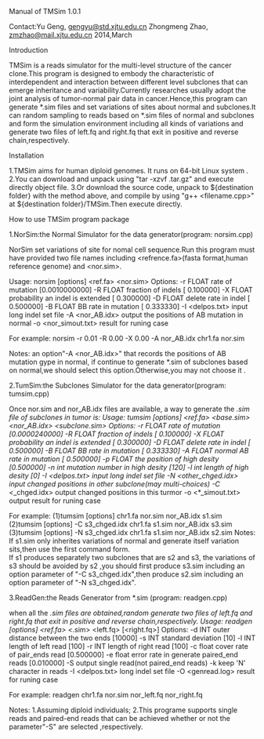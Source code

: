 
Manual of TMSim 1.0.1

Contact:Yu Geng, gengyu@std.xjtu.edu.cn
		Zhongmeng Zhao, zmzhao@mail.xjtu.edu.cn
		2014,March


Introduction

TMSim is a reads simulator for the multi-level structure of the cancer clone.This program is designed to embody the characteristic of interdependent and interaction between different level subclones that can emerge inheritance and variability.Currently researches usually adopt the joint analysis of tumor-normal pair data in cancer.Hence,this program can generate *.sim files and set variations of sites about normal and subclones.It can random sampling to reads based on *.sim files of normal and subclones and form the simulation environment including all kinds of variations and generate two files of left.fq and right.fq that exit in positive and reverse chain,respectively. 

Installation

1.TMSim aims for human diploid genomes. It runs on 64-bit Linux system .
2.You can download and unpack using "tar -xzvf  <destination folder>.tar.gz" and execute directly object file.
3.Or download the source code, unpack to ${destination folder} with the method above, and compile by using "g++ <filename.cpp>" at ${destination folder}/TMSim.Then execute directly.


How to use TMSim program package

1.NorSim:the Normal Simulator for the data generator(program: norsim.cpp)

NorSim set variations of site for nomal cell sequence.Run this program must have provided two file names including <refrence.fa>(fasta format,human reference genome) and <nor.sim>.

Usage:   norsim [options] <ref.fa> <nor.sim>
Options: -r FLOAT		rate of mutation [0.0010000000]
         -R FLOAT      		fraction of indels [  0.100000]
         -X FLOAT      		probability an indel is extended [  0.300000]
         -D FLOAT      		delete rate in indel [  0.500000]
         -B FLOAT      		BB rate in mutation [  0.333330]
         -I <delpos.txt>  		input long indel set file
         -A <nor_AB.idx>  		output the positions of AB mutation in normal
         -o <nor_simout.txt>  	result for runing case

For example: norsim  -r 0.01 -R 0.00 -X 0.00  -A nor_AB.idx  chr1.fa nor.sim

Notes:  an option"-A <nor_AB.idx>" that records the positions of AB mutation gype in normal, if  continue to generate *.sim of subclones based on normal,we should select this option.Otherwise,you may not choose it .

2.TumSim:the Subclones Simulator for the data generator(program: tumsim.cpp)

Once nor.sim and nor_AB.idx files are available, a way to generate the *.sim file of subclones in tumor is:
Usage:   tumsim [options] <ref.fa> <base.sim> <nor_AB.idx> <subclone.sim>
Options: -r FLOAT      		rate of mutation [0.0000240000]
         -R FLOAT      		fraction of indels [  0.100000]
         -X FLOAT      		probability an indel is extended [  0.300000]
         -D FLOAT      		delete rate in indel [  0.500000]
         -B FLOAT      		BB rate in mutation [  0.333330]
         -A FLOAT      		normal AB rate in mutation [  0.500000]
         -p FLOAT      		the position of high desity [0.500000]
         -n int      		mutation number in high desity [120]
         -l int       		length of high desity [0]
         -I <delpos.txt>  		input long indel set file
         -N <other_chged.idx> 	input changed positions in other subclone(may multi-choices)
         -C <*_chged.idx>  	output changed positions in this turmor
         -o <*_simout.txt>  	output result for runing case

For example: 
	(1)tumsim [options]  chr1.fa nor.sim nor_AB.idx s1.sim
	(2)tumsim [options] -C s3_chged.idx chr1.fa s1.sim nor_AB.idx s3.sim
    (3)tumsim [options] -N s3_chged.idx chr1.fa s1.sim nor_AB.idx s2.sim
Notes:
If s1.sim only inherites variations of normal and generate itself variation sits,then use the first command form.  
If s1 produces separately two subclones that are s2 and s3, the variations of s3 should be avoided by s2 ,you should first produce s3.sim including an option parameter of "-C s3_chged.idx",then produce s2.sim including an option parameter of "-N s3_chged.idx".

3.ReadGen:the Reads Generator from *.sim (program: readgen.cpp)

when all the *.sim files are obtained,random generate two files of left.fq and right.fq that exit in positive and reverse chain,respectively.
Usage:   readgen [options] <ref.fa> <*.sim> <left.fq> [<right.fq>]
Options: -d INT		outer distance between the two ends [10000]
         -s INT        	standard deviation [10]
         -l INT        	length of left  read [100]
         -r INT        	length of right read [100]
         -c float      	cover rate of pair_ends read [0.500000]
         -e float      	error rate in generate paired_end reads [0.010000]
         -S       		output single read(not paired_end reads)
         -k       		keep 'N' character in reads
         -I <delpos.txt>  	long indel set file
         -O <genread.log>  	result for runing case

For example: readgen  chr1.fa nor.sim nor_left.fq nor_right.fq
            
Notes:
1.Assuming diploid individuals;
2.This programe supports single reads and paired-end reads that can be achieved whether or not the parameter"-S" are selected ,respectively.
					
				



